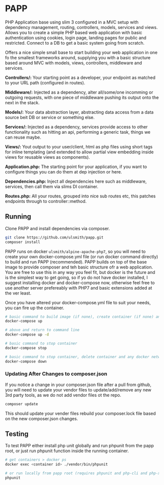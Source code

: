 # PAPP

PHP Application base using slim 3 configured in a MVC setup with dependency management, routing, controllers, models, services and views. Allows you to create a simple PHP based web application with basic authentication using cookies, login page, landing pages for public and restricted. Connect to a DB to get a basic system going from scratch.

Offers a nice simple small base to start building your web application in one fo the smallest frameworks around, supplying you with a basic structure based around MVC with models, views, controllers, middleware and services.

__Controllers/:__ Your starting point as a developer, your endpoint as matched to your URL path (configured in routes).

__Middleware/:__ Injected as a dependency, alter all/some/one incomming or outgoing requests, with one piece of middleware pushing its output onto the next in the stack.

__Models/:__ Your data abstraction layer, abstracting data access from a data source beit DB or service or something else.

__Services/:__ Injected as a dependency, services provide access to other functionality such as hitting an api, performing a generic task, things we can reuse maybe.

__Views/:__ Yout output to your user/client, html as php files using short tags for inline templating (and extended to allow partial view embedding inside views for reusable views as components).

__Application.php:__ The starting point for your application, if you want to configure things you can do them at dep injection or here.

__Dependencies.php:__ Inject all dependencies here such as middleware, services, then call them via slims DI container.

__Routes.php:__ All your routes, grouped into nice sub routes etc, this patches endpoints through to controller::method.


## Running

Clone PAPP and install dependencies via composer.

```bash
git clone https://github.com/ulsmith/papp.git
composer install
```

PAPP runs on docker `ulsmith/alpine-apache-php7`, so you will need to create your own docker-compose.yml file (or run docker command directly) to build and run PAPP (recommended). PAPP builds on top of the base image to provide composer and teh basic structure ofr a web application. You are free to use this in any way you feel fit, but docker is the future and is the simplest way to get going, so if yo do not have docker installed, I suggest installing docker and docker-compose now, otherwise feel free to use another server prefereably with PHP7 and basic extensions added at the ver least.

Once you have altered your docker-compose.yml file to suit your needs, you can fire up the container.

```bash
# basic command to build image (if none), create container (if none) and start container
docker-compose up

# above and return to command line
docker-compose up -d

# basic command to stop container
docker-compose stop

# basic command to stop container, delete container and any docker networks
docker-compose down
```


### Updating After Changes to composer.json


If you notice a change in your composer.json file after a pull from github, you will need to update your vendor files to update/add/remove any new 3rd party tools, as we do not add vendor files ot the repo.


```bash
composer update
```

This should update your vender files rebuild your composer.lock file based on the new composer.json changes.


## Testing

To test PAPP either install php unit globally and run phpunit from the papp root, or just run phpunit function inside the running container.


```bash
# get containers > docker ps
docker exec <container id> ./vendor/bin/phpunit

# or run locally from papp root (requires phpunit and php-cli and php-xdebug installed)
phpunit
```

